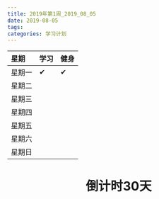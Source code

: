 ```yaml
---
title: 2019年第1周_2019_08_05
date: 2019-08-05 
tags:
categories: 学习计划
---
```


<!-- 星期|码砖总结|阅读|英语学习|健身|杂类学习|总结-->
<!--:-----------|:------------|:--------|:---------|:---------|:---------|:----------->
<!--星期一| | | |✔| | |-->
<!--星期二| | | | | | |-->
<!--星期三| | | | | | |-->
<!--星期四| | | | | | |-->
<!--星期五| | | | | | |-->
<!--星期六| | | | | | |-->
<!--星期日| | | | | | |-->
<!--总计| | | | | | |-->

星期|学习|健身
:------|:------------|:------------
星期一|✔|✔| 
星期二| | | 
星期三| | | 
星期四| | | 
星期五| | | 
星期六| | | 
星期日| | | 
# <center>倒计时30天</center>


<!--![](../images/head.png)-->
<!--<img src="../images/head.png" width = 20% height = 20% />-->

